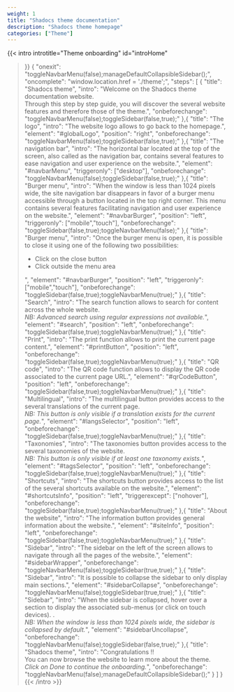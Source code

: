 ```yaml
---
weight: 1
title: "Shadocs theme documentation"
description: "Shadocs theme homepage"
categories: ["Theme"]
---
```


{{< intro
  introtitle="Theme onboarding"
  id="introHome"
>}}
{
  "onexit": "toggleNavbarMenu(false);manageDefaultCollapsibleSidebar();",
  "oncomplete": "window.location.href = './theme';",
  "steps": [
    {
      "title": "Shadocs theme",
      "intro": "Welcome on the Shadocs theme documentation website.<br>Through this step by step guide, you will discover the several website features and therefore those of the theme.",
      "onbeforechange": "toggleNavbarMenu(false);toggleSidebar(false,true);"
    },{
      "title": "The logo",
      "intro": "The website logo allows to go back to the homepage.",
      "element": "#globalLogo",
      "position": "right",
      "onbeforechange": "toggleNavbarMenu(false);toggleSidebar(false,true);"
    },{
      "title": "The navigation bar",
      "intro": "The horizontal bar located at the top of the screen, also called as the navigation bar, contains several features to ease navigation and user experience on the website.",
      "element": "#navbarMenu",
      "triggeronly": ["desktop"],
      "onbeforechange": "toggleNavbarMenu(false);toggleSidebar(false,true);"
    },{
      "title": "Burger menu",
      "intro": "When the window is less than 1024 pixels wide, the site navigation bar disappears in favor of a burger menu accessible through a button located in the top right corner. This menu contains several features facilitating navigation and user experience on the website.",
      "element": "#navbarBurger",
      "position": "left",
      "triggeronly": ["mobile","touch"],
      "onbeforechange": "toggleSidebar(false,true);toggleNavbarMenu(false);"
    },{
      "title": "Burger menu",
      "intro": "Once the burger menu is open, it is possible to close it using one of the following two possibilities:<br><ul><li>Click on the close button</li><li>Click outside the menu area</li></ul>",
      "element": "#navbarBurger",
      "position": "left",
      "triggeronly": ["mobile","touch"],
      "onbeforechange": "toggleSidebar(false,true);toggleNavbarMenu(true);"
    },{
      "title": "Search",
      "intro": "The search function allows to search for content across the whole website.<br><i>NB: Advanced search using regular expressions not available.</i>",
      "element": "#search",
      "position": "left",
      "onbeforechange": "toggleSidebar(false,true);toggleNavbarMenu(true);"
    },{
      "title": "Print",
      "intro": "The print function allows to print the current page content.",
      "element": "#printButton",
      "position": "left",
      "onbeforechange": "toggleSidebar(false,true);toggleNavbarMenu(true);"
    },{
      "title": "QR code",
      "intro": "The QR code function allows to display the QR code associated to the current page URL.",
      "element": "#qrCodeButton",
      "position": "left",
      "onbeforechange": "toggleSidebar(false,true);toggleNavbarMenu(true);"
    },{
      "title": "Multilingual",
      "intro": "The multilingual button provides access to the several translations of the current page.<br><i>NB: This button is only visible if a translation exists for the current page.</i>",
      "element": "#langsSelector",
      "position": "left",
      "onbeforechange": "toggleSidebar(false,true);toggleNavbarMenu(true);"
    },{
      "title": "Taxonomies",
      "intro": "The taxonomies button provides access to the several taxonomies of the website.<br><i>NB: This button is only visible if at least one taxonomy exists.</i>",
      "element": "#tagsSelector",
      "position": "left",
      "onbeforechange": "toggleSidebar(false,true);toggleNavbarMenu(true);"
    },{
      "title": "Shortcuts",
      "intro": "The shortcuts button provides access to the list of the several shortcuts available on the website.",
      "element": "#shortcutsInfo",
      "position": "left",
      "triggerexcept": ["nohover"],
      "onbeforechange": "toggleSidebar(false,true);toggleNavbarMenu(true);"
    },{
      "title": "About the website",
      "intro": "The information button provides general information about the website.",
      "element": "#siteInfo",
      "position": "left",
      "onbeforechange": "toggleSidebar(false,true);toggleNavbarMenu(true);"
    },{
      "title": "Sidebar",
      "intro": "The sidebar on the left of the screen allows to navigate through all the pages of the website.",
      "element": "#sidebarWrapper",
      "onbeforechange": "toggleNavbarMenu(false);toggleSidebar(true,true);"
    },{
      "title": "Sidebar",
      "intro": "It is possible to collapse the sidebar to only display main sections.",
      "element": "#sidebarCollapse",
      "onbeforechange": "toggleNavbarMenu(false);toggleSidebar(true,true);"
    },{
      "title": "Sidebar",
      "intro": "When the sidebar is collapsed, hover over a section to display the associated sub-menus (or click on touch devices). .<br><i>NB: When the window is less than 1024 pixels wide, the sidebar is collapsed by default.</i>",
      "element": "#sidebarUncollapse",
      "onbeforechange": "toggleNavbarMenu(false);toggleSidebar(false,true);"
    },{
      "title": "Shadocs theme",
      "intro": "Congratulations !!<br>You can now browse the website to learn more about the theme.<br><i>Click on Done to continue the onboarding.</i>",
      "onbeforechange": "toggleNavbarMenu(false);manageDefaultCollapsibleSidebar();"
    }
  ]
}
{{< /intro >}}
